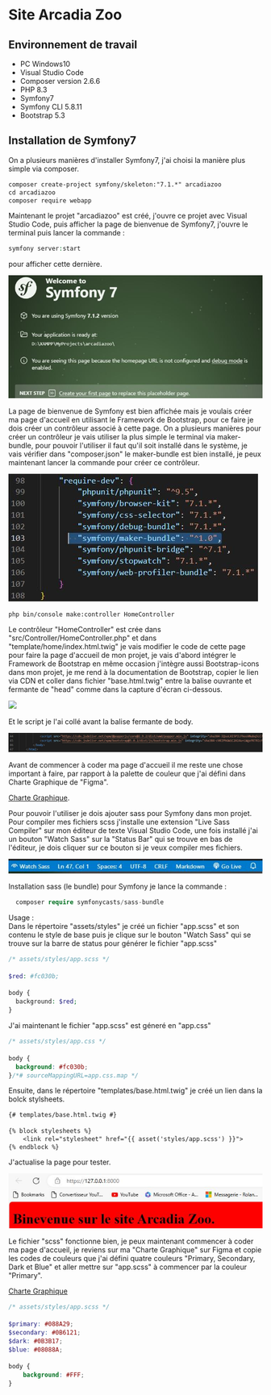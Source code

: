 # Site Arcadia Zoo
## Environnement de travail

- PC Windows10
- Visual Studio Code
- Composer version 2.6.6
- PHP 8.3
- Symfony7
- Symfony CLI 5.8.11
- Bootstrap 5.3
  
## Installation de Symfony7
On a plusieurs manières d'installer Symfony7, j'ai choisi la manière plus simple via composer.
```
composer create-project symfony/skeleton:"7.1.*" arcadiazoo
cd arcadiazoo
composer require webapp
```
Maintenant le projet "arcadiazoo" est créé, j'ouvre ce projet avec Visual Studio Code, puis afficher la page de bienvenue de Symfony7, j'ouvre le terminal puis lancer la commande :
```php
symfony server:start
```

pour afficher cette dernière.

![image](public/images/bienvenueSymfony.JPG)

La page de bienvenue de Symfony est bien affichée mais je voulais créer ma page d'accueil en utilisant le Framework de Bootstrap, pour ce faire je dois créer un contrôleur associé à cette page. On a plusieurs manières pour créer un contrôleur je vais utiliser la plus simple le terminal via maker-bundle, pour pouvoir l'utiliser il faut qu'il soit installé dans le système, je vais vérifier dans "composer.json" le maker-bundle est bien installé, je peux maintenant lancer la commande pour créer ce contrôleur.

![image](public/images/makerBundle.JPG)

```
php bin/console make:controller HomeController
```
Le contrôleur "HomeController" est crée dans "src/Controller/HomeController.php" et dans "template/home/index.html.twig" je vais modifier le code de cette page pour faire la page d'accueil de mon projet, je vais d'abord intégrer le Framework de Bootstrap en même occasion j'intègre aussi Bootstrap-icons dans mon projet, je me rend à la documentation de Bootstrap, copier le lien via CDN et coller dans fichier "base.html.twig" entre la balise ouvrante et fermante de "head" comme dans la capture d'écran ci-dessous.

![](public/images/intégrerBootstrap.JPG)

Et le script je l'ai collé avant la balise fermante de body.

![](public/images/scriptBootstrap.JPG)

Avant de commencer à coder ma page d'accueil il me reste une chose important à faire, par rapport à la palette de couleur que j'ai défini dans Charte Graphique de "Figma".  

[Charte Graphique](https://www.figma.com/design/u9WRTomub3dcGjSojmiRNO/Arcadia-Zoo?node-id=18-4&t=y9DscXB5wf2WZbbh-0).  

Pour pouvoir l'utiliser je dois ajouter sass pour Symfony dans mon projet.  
Pour compiler mes fichiers scss j'installe une extension "Live Sass Compiler" sur mon éditeur de texte Visual Studio Code, une fois installé j'ai un bouton "Watch Sass" sur la "Status Bar" qui se trouve en bas de l'éditeur, je dois cliquer sur ce bouton si je veux compiler mes fichiers.

![](public/images/StatusBar.JPG)

Installation sass (le bundle) pour Symfony je lance la commande :  
```php
  composer require symfonycasts/sass-bundle
```
Usage :   
Dans le répertoire "assets/styles" je créé un fichier "app.scss" et son contenu le style de base puis je clique sur le bouton "Watch Sass" qui se trouve sur la barre de status pour générer le fichier "app.scss"
```php
/* assets/styles/app.scss */

$red: #fc030b;

body {
  background: $red;
}
```  
J'ai maintenant le fichier "app.scss" est géneré en "app.css"  

```css
/* assets/styles/app.css */

body {
  background: #fc030b;
}/*# sourceMappingURL=app.css.map */  
```



Ensuite, dans le répertoire "templates/base.html.twig" je créé un lien dans la bolck stylsheets.

```twig  
{# templates/base.html.twig #}

{% block stylesheets %}
    <link rel="stylesheet" href="{{ asset('styles/app.scss') }}">
{% endblock %}

```  
J'actualise la page pour tester.  

![](public/images/pageDeTest.JPG)  

Le fichier "scss" fonctionne bien, je peux maintenant commencer à coder ma page d'accueil, je reviens sur ma "Charte Graphique" sur Figma et copie les codes de couleurs que j'ai défini quatre couleurs "Primary, Secondary, Dark et Blue" et aller mettre sur "app.scss" à commencer par la couleur "Primary".

[Charte Graphique](https://www.figma.com/design/u9WRTomub3dcGjSojmiRNO/Arcadia-Zoo?node-id=18-4&t=pa22WYHkynkYqYpd-0)  

```scss
/* assets/styles/app.scss */

$primary: #088A29;
$secondary: #0B6121;
$dark: #0B3B17;
$blue: #08088A;

body {
    background: #FFF;
}
```  


 












